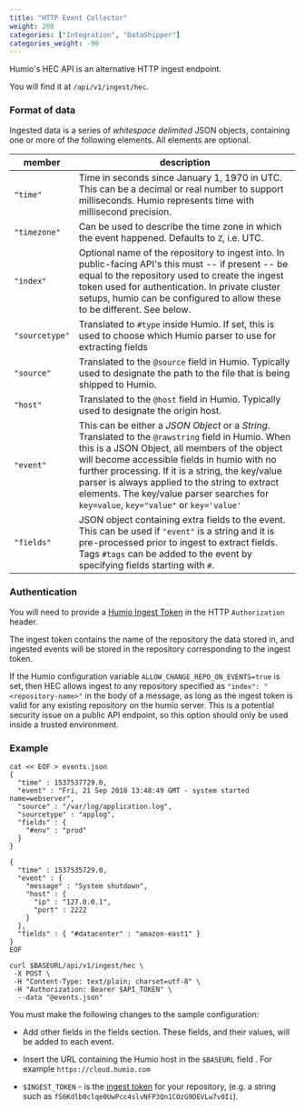 ```yaml
---
title: "HTTP Event Collector"
weight: 200
categories: ["Integration", "DataShipper"]
categories_weight: -90
---
```


Humio's HEC API is an alternative HTTP ingest endpoint.

You will find it at `/api/v1/ingest/hec`.


### Format of data

Ingested data is a series of _whitespace delimited_ JSON objects, containing one or more of the following elements.  All elements are optional.

|member|description|
|------|-----------|
|`"time"`|Time in seconds since January 1, 1970 in UTC.  This can be a decimal or real number to support milliseconds. Humio represents time with millisecond precision. |
|`"timezone"`|Can be used to describe the time zone in which the event happened. Defaults to `Z`, i.e. UTC.|
|`"index"`| Optional name of the repository to ingest into.  In public-facing API's this must -- if present -- be equal to the repository used to create the ingest token used for authentication. In private cluster setups, humio can be configured to allow these to be different. See below.|
|`"sourcetype"`| Translated to `#type` inside Humio.  If set, this is used to choose which Humio parser to use for extracting fields|
|`"source"`| Translated to the `@source` field in Humio.  Typically used to designate the path to the file that is being shipped to Humio. |
|`"host"`| Translated to the `@host` field in Humio. Typically used to designate the origin host.|
|`"event"`| This can be either a _JSON Object_ or a _String_. Translated to the `@rawstring` field in Humio.  When this is a JSON Object, all members of the object will become accessible fields in humio with no further processing.  If it is a string, the key/value parser is always applied to the string to extract elements. The key/value parser searches for `key=value`, `key="value"` or `key='value'` |
|`"fields"`| JSON object containing extra fields to the event.  This can be used if `"event"` is a string and it is pre-processed prior to ingest to extract fields.  Tags `#tags` can be added to the event by specifying fields starting with `#`.  |




### Authentication

You will need to provide a [Humio Ingest Token](https://docs.humio.com/sending-data-to-humio/ingest-tokens/) in the HTTP `Authorization` header.

The ingest token contains the name of the repository the data stored in, and ingested events will be stored in the repository corresponding to the ingest token.

If the Humio configuration variable `ALLOW_CHANGE_REPO_ON_EVENTS=true` is set, then HEC allows ingest to any repository specified as `"index": "<repository-name>"` in the body of a message, as long as the ingest token is valid for any existing repository on the humio server.  This is a potential security issue on a public API endpoint, so this option should only be used inside a trusted environment.

### Example

```
cat << EOF > events.json
{
  "time" : 1537537729.0,
  "event" : "Fri, 21 Sep 2018 13:48:49 GMT - system started name=webserver",
  "source" : "/var/log/application.log",
  "sourcetype" : "applog",
  "fields" : {
    "#env" : "prod"
  }
}

{
  "time" : 1537535729.0,
  "event" : {
    "message" : "System shutdown",
    "host" : {
      "ip" : "127.0.0.1",
      "port" : 2222
    }
  },
  "fields" : { "#datacenter" : "amazon-east1" }
}
EOF

curl $BASEURL/api/v1/ingest/hec \
 -X POST \
 -H "Content-Type: text/plain; charset=utf-8" \
 -H "Authorization: Bearer $API_TOKEN" \
  --data "@events.json"
```
You must make the following changes to the sample configuration:

* Add other fields in the fields section. These fields, and their values, will be added to each event.

* Insert the URL containing the Humio host in the `$BASEURL` field . For example `https://cloud.humio.com`

* `$INGEST_TOKEN` - is the [ingest token](/sending-data-to-humio/ingest-tokens/) for your repository, (e.g. a string such as `fS6Kdlb0clqe0UwPcc4slvNFP3Qn1COzG9DEVLw7v0Ii`).
